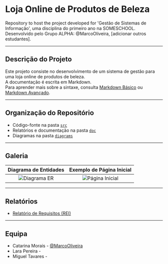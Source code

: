 # Loja Online de Produtos de Beleza

Repository to host the project developed for 'Gestão de Sistemas de Informação', uma disciplina do primeiro ano na SOMESCHOOL.  
Desenvolvido pelo Grupo ALPHA: @MarcoOliveira, [adicionar outros estudantes].

---

## Descrição do Projeto

Este projeto consiste no desenvolvimento de um sistema de gestão para uma loja online de produtos de beleza.  
A documentação é escrita em Markdown.  
Para aprender mais sobre a sintaxe, consulta [Markdown Básico](https://www.markdownguide.org/basic-syntax/) ou [Markdown Avançado](https://www.markdownguide.org/extended-syntax/).

---

## Organização do Repositório

- Código-fonte na pasta [`src`](./src)
- Relatórios e documentação na pasta [`doc`](./doc)
- Diagramas na pasta [`diagrams`](./diagrams)

---

## Galeria

| Diagrama de Entidades | Exemplo de Página Inicial |
|:---------------------:|:-------------------------:|
| ![Diagrama ER](diagrams/diagrama-er.png) | ![Página Inicial](gallery/pagina-inicial.png) |

---

## Relatórios

- [Relatório de Requisitos (REI)](doc/relatorio-requisitos.pdf)

---

## Equipa

- Catarina Morais - [@MarcoOliveira](https://github.com/MarcoOliveira)
- Lara Pereira -
- Miguel Tavares - 


